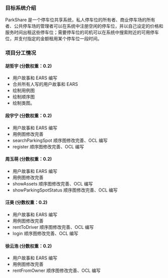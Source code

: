 ### 目标系统介绍

ParkShare 是一个停车位共享系统，私人停车位的所有者、商业停车场的所有者、公共停车场的管理者可以在系统中注册空闲的停车位，并以自己设定的价格和服务时间出租这些停车位；需要停车位的司机可以在系统中搜索附近的可用停车位，并支付指定的金额租用某个停车位一段时间。

### 项目分工情况

#### 胡哲宇 (分数权重：0.2)

- 用户故事和 EARS 编写
- 合并所有人写的用户故事和 EARS
- 绘制用例图
- 绘制顺序图
- 绘制类图。

#### 段宇宁 (分数权重：0.2)

- 用户故事和 EARS 编写
- 用例图修改完善
- searchParkingSpot 顺序图修改完善、OCL 编写
- register 顺序图修改完善、OCL 编写

#### 周玉萌 (分数权重：0.2)

- 用户故事和 EARS 编写
- 用例图修改完善
- showAssets 顺序图修改完善、OCL 编写
- showParkingSpotStatus 顺序图修改完善、OCL 编写

#### 汪昊 (分数权重：0.2)

- 用户故事和 EARS 编写
- 用例图修改完善
- rentToDriver 顺序图修改完善、OCL 编写
- login 顺序图修改完善、OCL 编写

#### 徐云浩 (分数权重：0.2)

- 用户故事和 EARS 编写
- 用例图修改完善
- rentFromOwner 顺序图修改完善、OCL 编写

